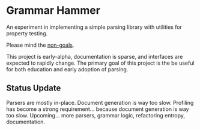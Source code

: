 Grammar Hammer
==============

An experiment in implementing a simple parsing library with utilities for
property testing.

Please mind the [non-goals](NON-GOALS.md).

This project is early-alpha, documentation is sparse, and interfaces are
expected to rapidly change.  The primary goal of this project is the be useful
for both education and early adoption of parsing.


Status Update
-------------

Parsers are mostly in-place.  Document generation is way too slow.  Profiling
has become a strong requirement... because document generation is way too slow.
Upcoming... more parsers, grammar logic, refactoring entropy, documentation.
